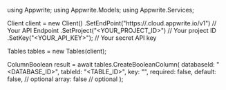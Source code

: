 using Appwrite;
using Appwrite.Models;
using Appwrite.Services;

Client client = new Client()
    .SetEndPoint("https://<REGION>.cloud.appwrite.io/v1") // Your API Endpoint
    .SetProject("<YOUR_PROJECT_ID>") // Your project ID
    .SetKey("<YOUR_API_KEY>"); // Your secret API key

Tables tables = new Tables(client);

ColumnBoolean result = await tables.CreateBooleanColumn(
    databaseId: "<DATABASE_ID>",
    tableId: "<TABLE_ID>",
    key: "",
    required: false,
    default: false, // optional
    array: false // optional
);